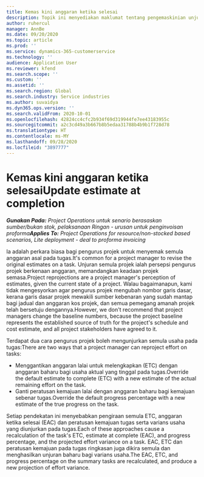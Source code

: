 ```yaml
---
title: Kemas kini anggaran ketika selesai
description: Topik ini menyediakan maklumat tentang pengemaskinian unjuran usaha ke atas projek.
author: ruhercul
manager: AnnBe
ms.date: 09/20/2020
ms.topic: article
ms.prod: ''
ms.service: dynamics-365-customerservice
ms.technology: ''
audience: Application User
ms.reviewer: kfend
ms.search.scope: ''
ms.custom: ''
ms.assetid: ''
ms.search.region: Global
ms.search.industry: Service industries
ms.author: suvaidya
ms.dyn365.ops.version: ''
ms.search.validFrom: 2020-10-01
ms.openlocfilehash: 42824cc4cfc2b934f69d319944fe7ee43183955c
ms.sourcegitcommit: a2c3cd49a3b667b8b5edaa31788b4b9b1f728d78
ms.translationtype: HT
ms.contentlocale: ms-MY
ms.lasthandoff: 09/28/2020
ms.locfileid: "3897777"
---
```

# <a name="update-estimate-at-completion"></a><span data-ttu-id="f680b-103">Kemas kini anggaran ketika selesai</span><span class="sxs-lookup"><span data-stu-id="f680b-103">Update estimate at completion</span></span>

<span data-ttu-id="f680b-104">_**Gunakan Pada:** Project Operations untuk senario berasaskan sumber/bukan stok, pelaksanaan Ringan - urusan untuk penginvoisan proforma_</span><span class="sxs-lookup"><span data-stu-id="f680b-104">_**Applies To:** Project Operations for resource/non-stocked based scenarios, Lite deployment - deal to proforma invoicing_</span></span>

<span data-ttu-id="f680b-105">Ia adalah perkara biasa bagi pengurus projek untuk menyemak semula anggaran asal pada tugas.</span><span class="sxs-lookup"><span data-stu-id="f680b-105">It's common for a project manager to revise the original estimates on a task.</span></span> <span data-ttu-id="f680b-106">Unjuran semula projek ialah persepsi pengurus projek berkenaan anggaran, memandangkan keadaan projek semasa.</span><span class="sxs-lookup"><span data-stu-id="f680b-106">Project reprojections are a project manager's perception of estimates, given the current state of a project.</span></span> <span data-ttu-id="f680b-107">Walau bagaimanapun, kami tidak mengesyorkan agar pengurus projek mengubah nombor garis dasar, kerana garis dasar projek mewakili sumber kebenaran yang sudah mantap bagi jadual dan anggaran kos projek, dan semua pemegang amanah projek telah bersetuju dengannya.</span><span class="sxs-lookup"><span data-stu-id="f680b-107">However, we don't recommend that project managers change the baseline numbers, because the project baseline represents the established source of truth for the project's schedule and cost estimate, and all project stakeholders have agreed to it.</span></span>

<span data-ttu-id="f680b-108">Terdapat dua cara pengurus projek boleh mengunjurkan semula usaha pada tugas:</span><span class="sxs-lookup"><span data-stu-id="f680b-108">There are two ways that a project manager can reproject effort on tasks:</span></span>

- <span data-ttu-id="f680b-109">Menggantikan anggaran lalai untuk melengkapkan (ETC) dengan anggaran baharu bagi usaha aktual yang tinggal pada tugas.</span><span class="sxs-lookup"><span data-stu-id="f680b-109">Override the default estimate to complete (ETC) with a new estimate of the actual remaining effort on the task.</span></span> 
- <span data-ttu-id="f680b-110">Ganti peratusan kemajuan lalai dengan anggaran baharu bagi kemajuan sebenar tugas.</span><span class="sxs-lookup"><span data-stu-id="f680b-110">Override the default progress percentage with a new estimate of the true progress on the task.</span></span>

<span data-ttu-id="f680b-111">Setiap pendekatan ini menyebabkan pengiraan semula ETC, anggaran ketika selesai (EAC) dan peratusan kemajuan tugas serta varians usaha yang diunjurkan pada tugas.</span><span class="sxs-lookup"><span data-stu-id="f680b-111">Each of these approaches cause a recalculation of the task's ETC, estimate at complete (EAC), and progress percentage, and the projected effort variance on a task.</span></span> <span data-ttu-id="f680b-112">EAC, ETC dan peratusan kemajuan pada tugas ringkasan juga dikira semula dan menghasilkan unjuran baharu bagi varians usaha.</span><span class="sxs-lookup"><span data-stu-id="f680b-112">The EAC, ETC, and progress percentage on the summary tasks are recalculated, and produce a new projection of effort variance.</span></span>
